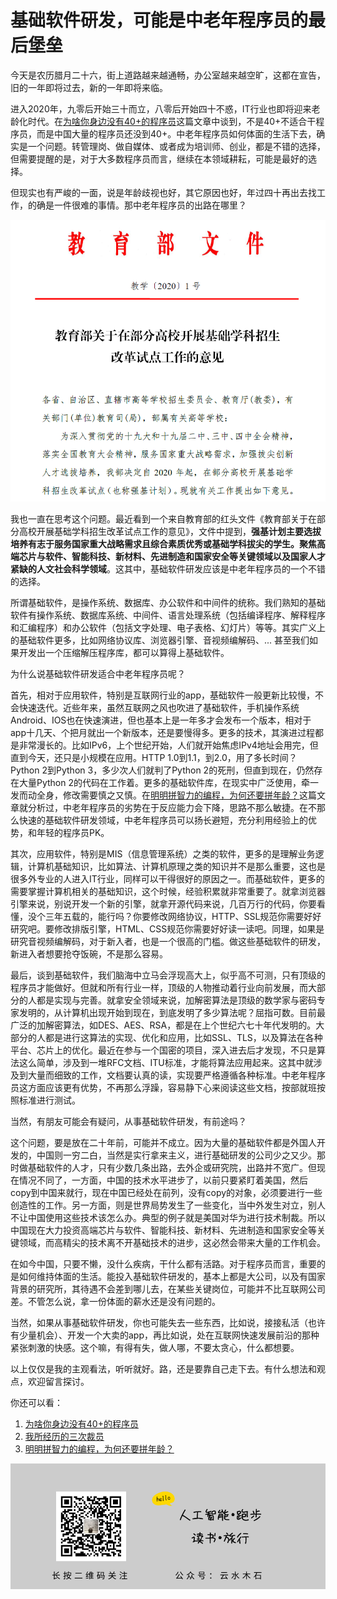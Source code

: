 # 基础软件研发，可能是中老年程序员的最后堡垒

今天是农历腊月二十六，街上道路越来越通畅，办公室越来越空旷，这都在宣告，旧的一年即将过去，新的一年即将来临。

进入2020年，九零后开始三十而立，八零后开始四十不惑，IT行业也即将迎来老龄化时代。在[为啥你身边没有40+的程序员](https://mp.weixin.qq.com/s/Ejtpl4dCiX2bh5DoRXmZkg)这篇文章中谈到，不是40+不适合干程序员，而是中国大量的程序员还没到40+。中老年程序员如何体面的生活下去，确实是一个问题。转管理岗、做自媒体、或者成为培训师、创业，都是不错的选择，但需要提醒的是，对于大多数程序员而言，继续在本领域耕耘，可能是最好的选择。

但现实也有严峻的一面，说是年龄歧视也好，其它原因也好，年过四十再出去找工作，的确是一件很难的事情。那中老年程序员的出路在哪里？

![基础学科招生改革试点](https://raw.githubusercontent.com/mogoweb/mywritings/master/book_wechat/202001/images/old_programmer_01.png)

我也一直在思考这个问题。最近看到一个来自教育部的红头文件《教育部关于在部分高校开展基础学科招生改革试点工作的意见》，文件中提到，**强基计划主要选拔培养有志于服务国家重大战略需求且综合素质优秀或基础学科拔尖的学生。聚焦高端芯片与软件、智能科技、新材料、先进制造和国家安全等关键领域以及国家人才紧缺的人文社会科学领域**。这其中，基础软件研发应该是中老年程序员的一个不错的选择。

所谓基础软件，是操作系统、数据库、办公软件和中间件的统称。我们熟知的基础软件有操作系统、数据库系统、中间件、语言处理系统（包括编译程序、解释程序和汇编程序）和办公软件（包括文字处理、电子表格、幻灯片）等等。其实广义上的基础软件更多，比如网络协议库、浏览器引擎、音视频编解码、... 甚至我们如果开发出一个压缩解压程序库，都可以算得上基础软件。

为什么说基础软件研发适合中老年程序员呢？

首先，相对于应用软件，特别是互联网行业的app，基础软件一般更新比较慢，不会快速迭代。近些年来，虽然互联网之风也吹进了基础软件，手机操作系统Android、IOS也在快速演进，但也基本上是一年多才会发布一个版本，相对于app十几天、个把月就出一个新版本，还是要慢得多。更多的技术，其演进过程都是非常漫长的。比如IPv6，上个世纪开始，人们就开始焦虑IPv4地址会用完，但直到今天，还只是小规模在应用。HTTP 1.0到1.1，到2.0，用了多长时间？Python 2到Python 3，多少次人们就判了Python 2的死刑，但直到现在，仍然存在大量Python 2的代码在工作着。更多的基础软件库，在现实中广泛使用，牵一发而动全身，修改需要慎之又慎。在[明明拼智力的编程，为何还要拼年龄？](https://mp.weixin.qq.com/s/d-T6XRGdDl_YJ2Jvu88i2w)这篇文章就分析过，中老年程序员的劣势在于反应能力会下降，思路不那么敏捷。在不那么快速的基础软件研发领域，中老年程序员可以扬长避短，充分利用经验上的优势，和年轻的程序员PK。

其次，应用软件，特别是MIS（信息管理系统）之类的软件，更多的是理解业务逻辑，计算机基础知识，比如算法、计算机原理之类的知识并不是那么重要，这也是很多外专业的人进入IT行业，同样可以干得很好的原因之一。而基础软件，更多的需要掌握计算机相关的基础知识，这个时候，经验积累就非常重要了。就拿浏览器引擎来说，别说开发一个新的引擎，就拿开源代码来说，几百万行的代码，你要看懂，没个三年五载的，能行吗？你要修改网络协议，HTTP、SSL规范你需要好好研究吧。要修改排版引擎，HTML、CSS规范你需要好好读一读吧。同理，如果是研究音视频编解码，对于新入者，也是一个很高的门槛。做这些基础软件的研发，新进入者想要抢夺饭碗，不是那么容易。

最后，谈到基础软件，我们脑海中立马会浮现高大上，似乎高不可测，只有顶级的程序员才能做好。但就和所有行业一样，顶级的人物推动着行业向前发展，而大部分的人都是实现与完善。就拿安全领域来说，加解密算法是顶级的数学家与密码专家发明的，从计算机出现开始到现在，到底发明了多少算法呢？屈指可数。目前最广泛的加解密算法，如DES、AES、RSA，都是在上个世纪六七十年代发明的。大部分的人都是进行这算法的实现、优化和应用，比如SSL、TLS，以及算法在各种平台、芯片上的优化。最近在参与一个国密的项目，深入进去后才发现，不只是算法这么简单，涉及到一堆RFC文档、ITU标准，才能将算法应用起来。这其中就涉及到大量而细致的工作，文档要认真的读，实现要严格遵循各种标准。中老年程序员这方面应该更有优势，不再那么浮躁，容易静下心来阅读这些文档，按部就班按照标准进行测试。

当然，有朋友可能会有疑问，从事基础软件研发，有前途吗？

这个问题，要是放在二十年前，可能并不成立。因为大量的基础软件都是外国人开发的，中国则一穷二白，当然是实行拿来主义，进行基础研发的公司少之又少。那时做基础软件的人才，只有少数几条出路，去外企或研究院，出路并不宽广。但现在情况不同了，一方面，中国的技术水平进步了，以前只要紧盯着美国，然后copy到中国来就行，现在中国已经处在前列，没有copy的对象，必须要进行一些创造性的工作。另一方面，则是世界局势发生了一些变化，当中外发生对立，别人不让中国使用这些技术该怎么办。典型的例子就是美国对华为进行技术制裁。所以中国现在大力投资高端芯片与软件、智能科技、新材料、先进制造和国家安全等关键领域，而高精尖的技术离不开基础技术的进步，这必然会带来大量的工作机会。

在如今中国，只要不懒，没什么疾病，干什么都有活路。对于程序员而言，重要的是如何维持体面的生活。能投入基础软件研发的，基本上都是大公司，以及有国家背景的研究所，其待遇不会差到哪儿去，在某些关键岗位，可能并不比互联网公司差。不管怎么说，拿一份体面的薪水还是没有问题的。

当然，如果从事基础软件研发，你也可能失去一些东西，比如说，接接私活（也许有少量机会）、开发一个大卖的app，再比如说，处在互联网快速发展前沿的那种紧张刺激的快感。这个嘛，有得有失，做人哪，不要太贪心，什么都想要。

以上仅仅是我的主观看法，听听就好。路，还是要靠自己走下去。有什么想法和观点，欢迎留言探讨。

你还可以看：

1. [为啥你身边没有40+的程序员](https://mp.weixin.qq.com/s/Ejtpl4dCiX2bh5DoRXmZkg)
2. [我所经历的三次裁员](https://mp.weixin.qq.com/s/8b8mFSiPhbpaTa46AwZ_8Q)
3. [明明拼智力的编程，为何还要拼年龄？](https://mp.weixin.qq.com/s/d-T6XRGdDl_YJ2Jvu88i2w)

![](https://raw.githubusercontent.com/mogoweb/mywritings/master/book_wechat/common_images/%E5%BE%AE%E4%BF%A1%E5%85%AC%E4%BC%97%E5%8F%B7_%E5%85%B3%E6%B3%A8%E4%BA%8C%E7%BB%B4%E7%A0%81.png)